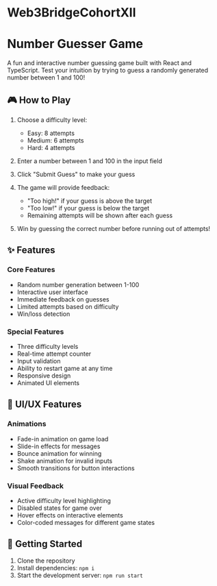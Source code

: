 # Web3BridgeCohortXII

# Number Guesser Game

A fun and interactive number guessing game built with React and TypeScript. Test your intuition by trying to guess a randomly generated number between 1 and 100!

## 🎮 How to Play

1. Choose a difficulty level:
   - Easy: 8 attempts
   - Medium: 6 attempts
   - Hard: 4 attempts

2. Enter a number between 1 and 100 in the input field
3. Click "Submit Guess" to make your guess
4. The game will provide feedback:
   - "Too high!" if your guess is above the target
   - "Too low!" if your guess is below the target
   - Remaining attempts will be shown after each guess

5. Win by guessing the correct number before running out of attempts!

## ✨ Features

### Core Features
- Random number generation between 1-100
- Interactive user interface
- Immediate feedback on guesses
- Limited attempts based on difficulty
- Win/loss detection

### Special Features
- Three difficulty levels
- Real-time attempt counter
- Input validation
- Ability to restart game at any time
- Responsive design
- Animated UI elements

## 🎨 UI/UX Features

### Animations
- Fade-in animation on game load
- Slide-in effects for messages
- Bounce animation for winning
- Shake animation for invalid inputs
- Smooth transitions for button interactions

### Visual Feedback
- Active difficulty level highlighting
- Disabled states for game over
- Hover effects on interactive elements
- Color-coded messages for different game states

## 🚀 Getting Started

1. Clone the repository
2. Install dependencies: `npm i`
3. Start the development server: `npm run start`
